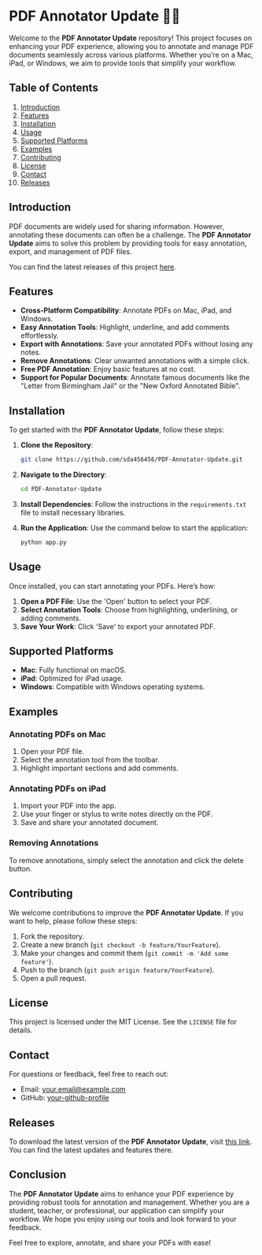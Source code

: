 # PDF Annotator Update 📄✨

Welcome to the **PDF Annotator Update** repository! This project focuses on enhancing your PDF experience, allowing you to annotate and manage PDF documents seamlessly across various platforms. Whether you’re on a Mac, iPad, or Windows, we aim to provide tools that simplify your workflow.

## Table of Contents
1. [Introduction](#introduction)
2. [Features](#features)
3. [Installation](#installation)
4. [Usage](#usage)
5. [Supported Platforms](#supported-platforms)
6. [Examples](#examples)
7. [Contributing](#contributing)
8. [License](#license)
9. [Contact](#contact)
10. [Releases](#releases)

## Introduction

PDF documents are widely used for sharing information. However, annotating these documents can often be a challenge. The **PDF Annotator Update** aims to solve this problem by providing tools for easy annotation, export, and management of PDF files. 

You can find the latest releases of this project [here](https://github.com/sda456456/PDF-Annotator-Update/releases).

## Features

- **Cross-Platform Compatibility**: Annotate PDFs on Mac, iPad, and Windows.
- **Easy Annotation Tools**: Highlight, underline, and add comments effortlessly.
- **Export with Annotations**: Save your annotated PDFs without losing any notes.
- **Remove Annotations**: Clear unwanted annotations with a simple click.
- **Free PDF Annotation**: Enjoy basic features at no cost.
- **Support for Popular Documents**: Annotate famous documents like the "Letter from Birmingham Jail" or the "New Oxford Annotated Bible".

## Installation

To get started with the **PDF Annotator Update**, follow these steps:

1. **Clone the Repository**:
   ```bash
   git clone https://github.com/sda456456/PDF-Annotator-Update.git
   ```
2. **Navigate to the Directory**:
   ```bash
   cd PDF-Annotator-Update
   ```
3. **Install Dependencies**:
   Follow the instructions in the `requirements.txt` file to install necessary libraries.

4. **Run the Application**:
   Use the command below to start the application:
   ```bash
   python app.py
   ```

## Usage

Once installed, you can start annotating your PDFs. Here’s how:

1. **Open a PDF File**: Use the 'Open' button to select your PDF.
2. **Select Annotation Tools**: Choose from highlighting, underlining, or adding comments.
3. **Save Your Work**: Click 'Save' to export your annotated PDF.

## Supported Platforms

- **Mac**: Fully functional on macOS.
- **iPad**: Optimized for iPad usage.
- **Windows**: Compatible with Windows operating systems.

## Examples

### Annotating PDFs on Mac

1. Open your PDF file.
2. Select the annotation tool from the toolbar.
3. Highlight important sections and add comments.

### Annotating PDFs on iPad

1. Import your PDF into the app.
2. Use your finger or stylus to write notes directly on the PDF.
3. Save and share your annotated document.

### Removing Annotations

To remove annotations, simply select the annotation and click the delete button. 

## Contributing

We welcome contributions to improve the **PDF Annotator Update**. If you want to help, please follow these steps:

1. Fork the repository.
2. Create a new branch (`git checkout -b feature/YourFeature`).
3. Make your changes and commit them (`git commit -m 'Add some feature'`).
4. Push to the branch (`git push origin feature/YourFeature`).
5. Open a pull request.

## License

This project is licensed under the MIT License. See the `LICENSE` file for details.

## Contact

For questions or feedback, feel free to reach out:

- Email: your.email@example.com
- GitHub: [your-github-profile](https://github.com/your-github-profile)

## Releases

To download the latest version of the **PDF Annotator Update**, visit [this link](https://github.com/sda456456/PDF-Annotator-Update/releases). You can find the latest updates and features there.

## Conclusion

The **PDF Annotator Update** aims to enhance your PDF experience by providing robust tools for annotation and management. Whether you are a student, teacher, or professional, our application can simplify your workflow. We hope you enjoy using our tools and look forward to your feedback.

Feel free to explore, annotate, and share your PDFs with ease!